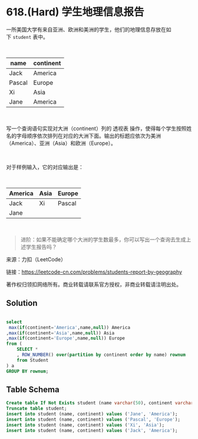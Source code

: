 # 618.(Hard) 学生地理信息报告

一所美国大学有来自亚洲、欧洲和美洲的学生，他们的地理信息存放在如下 `student` 表中。

 

| name   | continent |
|--------|-----------|
| Jack   | America   |
| Pascal | Europe    |
| Xi     | Asia      |
| Jane   | America   |
 

写一个查询语句实现对大洲（continent）列的 透视表 操作，使得每个学生按照姓名的字母顺序依次排列在对应的大洲下面。输出的标题应依次为美洲（America）、亚洲（Asia）和欧洲（Europe）。

 

对于样例输入，它的对应输出是：

 

| America | Asia | Europe |
|---------|------|--------|
| Jack    | Xi   | Pascal |
| Jane    |      |        |
 
> 进阶：如果不能确定哪个大洲的学生数最多，你可以写出一个查询去生成上述学生报告吗？



来源：力扣（LeetCode）

链接：https://leetcode-cn.com/problems/students-report-by-geography 

著作权归领扣网络所有。商业转载请联系官方授权，非商业转载请注明出处。



## Solution 



```sql

select 
 max(if(continent='America',name,null)) America
,max(if(continent='Asia',name,null)) Asia
,max(if(continent='Europe',name,null)) Europe
from (
	SELECT * 
	, ROW_NUMBER() over(partition by continent order by name) rownum
	from Student
) a
GROUP BY rownum;
```

## Table Schema

```sql
Create table If Not Exists student (name varchar(50), continent varchar(7));
Truncate table student;
insert into student (name, continent) values ('Jane', 'America');
insert into student (name, continent) values ('Pascal', 'Europe');
insert into student (name, continent) values ('Xi', 'Asia');
insert into student (name, continent) values ('Jack', 'America');
```